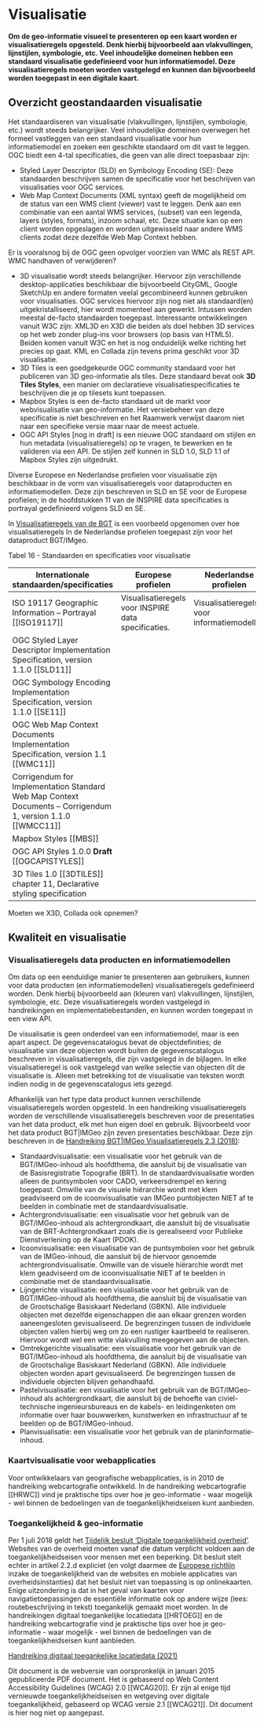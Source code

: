 # Visualisatie

**Om de geo-informatie visueel te presenteren op een kaart worden er
visualisatieregels opgesteld. Denk hierbij bijvoorbeeld aan vlakvullingen,
lijnstijlen, symbologie, etc. Veel inhoudelijke domeinen hebben een standaard
visualisatie gedefinieerd voor hun informatiemodel. Deze visualisatieregels
moeten worden vastgelegd en kunnen dan bijvoorbeeld worden toegepast in een digitale kaart.**

## Overzicht geostandaarden visualisatie

Het standaardiseren van visualisatie (vlakvullingen, lijnstijlen, symbologie,
etc.) wordt steeds belangrijker. Veel inhoudelijke domeinen overwegen het
formeel vastleggen van een standaard visualisatie voor hun informatiemodel en
zoeken een geschikte standaard om dit vast te leggen. OGC biedt een 4-tal
specificaties, die geen van alle direct toepasbaar zijn:

-   Styled Layer Descriptor (SLD) en Symbology Encoding (SE): Deze standaarden
    beschrijven samen de specificatie voor het beschrijven van visualisaties
    voor OGC services.
-   Web Map Context Documents (XML syntax) geeft de mogelijkheid om de status
    van een WMS client (viewer) vast te leggen. Denk aan een combinatie van een
    aantal WMS services, (subset) van een legenda, layers (styles, formats),
    inzoom schaal, etc. Deze situatie kan op een client worden opgeslagen en
    worden uitgewisseld naar andere WMS clients zodat deze dezelfde Web Map
    Context hebben.

<aside class="issue">Er is vooralsnog bij de OGC geen opvolger voorzien van WMC als REST API. WMC handhaven of verwijderen?</aside>

-   3D visualisatie wordt steeds belangrijker. Hiervoor zijn verschillende
    desktop-applicaties beschikbaar die bijvoorbeeld CityGML, Google SketchUp en
    andere formaten veelal gecombineerd kunnen gebruiken voor visualisaties. OGC
    services hiervoor zijn nog niet als standaard(en) uitgekristalliseerd, hier
    wordt momenteel aan gewerkt. Intussen worden meestal de-facto standaarden
    toegepast. Interessante ontwikkelingen vanuit W3C zijn: XML3D en X3D die
    beiden als doel hebben 3D services op het web zonder plug-ins voor browsers
    (op basis van HTML5). Beiden komen vanuit W3C en het is nog onduidelijk
    welke richting het precies op gaat. KML en Collada zijn tevens prima
    geschikt voor 3D visualisatie.
- 3D Tiles is een goedgekeurde OGC community standaard voor het publiceren van 3D geo-informatie als tiles. Deze standaard bevat ook **3D Tiles Styles**, een manier om declaratieve visualisatiespecificaties te beschrijven die je op tilesets kunt toepassen.
-   Mapbox Styles is een de-facto standaard uit de markt voor webvisualisatie van geo-informatie. Het versiebeheer van deze specificatie is niet beschreven en het Raamwerk verwijst daarom niet naar een specifieke versie maar naar de meest actuele. 
-   OGC API Styles [nog in draft] is een nieuwe OGC standaard om stijlen en hun metadata (visualisatieregels) op te vragen, te bewerken en te valideren via een API. De stijlen zelf kunnen in SLD 1.0, SLD 1.1 of Mapbox Styles zijn uitgedrukt.

Diverse Europese en Nederlandse profielen voor visualisatie zijn beschikbaar in
de vorm van visualisatieregels voor dataproducten en informatiemodellen. Deze
zijn beschreven in SLD en SE voor de Europese profielen; in de hoofdstukken 11
van de INSPIRE data specificaties is portrayal gedefinieerd volgens SLD en SE.

In [Visualisatieregels van de BGT](#bgtvoorbeeld) is een voorbeeld opgenomen over hoe visualisatieregels In de
Nederlandse profielen toegepast zijn voor het dataproduct BGT/IMgeo.

Tabel 16 - Standaarden en specificaties voor visualisatie

| **Internationale standaarden/specificaties**                                                                | **Europese profielen**                              | **Nederlandse profielen**                  |
|-------------------------------------------------------------------------------------------------------------|-----------------------------------------------------|--------------------------------------------|
| ISO 19117 Geographic Information – Portrayal [[ISO19117]]                                                   | Visualisatieregels voor INSPIRE data specificaties. | Visualisatieregels voor informatiemodellen |
| OGC Styled Layer Descriptor Implementation Specification, version 1.1.0 [[SLD11]]                           |                                                     |                                            |
| OGC Symbology Encoding Implementation Specification, version 1.1.0 [[SE11]]                                 |                                                     |                                            |
| OGC Web Map Context Documents Implementation Specification, version 1.1 [[WMC11]]                           |                                                     |                                            |
| Corrigendum for Implementation Standard Web Map Context Documents – Corrigendum 1, version 1.1.0 [[WMCC11]] |                                                     |                                            |
| Mapbox Styles [[MBS]]                                                                                       |                                                     |                                            |
| OGC API Styles 1.0.0 **Draft** [[OGCAPISTYLES]]                                                                 |                                                     |                                            |
| 3D Tiles 1.0 [[3DTILES]] chapter 11, Declarative styling specification                                      |                                                     |                                            |

<aside class="issue">Moeten we X3D, Collada ook opnemen? </aside>

## 

## Kwaliteit en visualisatie

### Visualisatieregels data producten en informatiemodellen

Om data op een eenduidige manier te presenteren aan gebruikers, kunnen voor data
producten (en informatiemodellen) visualisatieregels gedefinieerd worden. Denk
hierbij bijvoorbeeld aan (kleuren van) vlakvullingen, lijnstijlen, symbologie,
etc. Deze visualisatieregels worden vastgelegd in handreikingen en
implementatiebestanden, en kunnen worden toegepast in een view API.

De visualisatie is geen onderdeel van een informatiemodel, maar is een apart
aspect. De gegevenscatalogus bevat de objectdefinities; de visualisatie van deze
objecten wordt buiten de gegevenscatalogus beschreven in visualisatieregels, die
zijn vastgelegd in de bijlagen. In elke visualisatieregel is ook vastgelegd van
welke selectie van objecten dit de visualisatie is. Alleen met betrekking tot de visualisatie van teksten wordt indien nodig in de gegevenscatalogus iets gezegd. 

<aside class="example" title="Visualisatieregels van de BGT" id="bgtvoorbeeld">

Afhankelijk van het type data product kunnen verschillende visualisatieregels
worden opgesteld. In een handreiking visualisatieregels worden de verschillende
visualisatieregels beschreven voor de presentaties van het data product, elk met
hun eigen doel en gebruik. Bijvoorbeeld voor het data product BGT\|IMGeo zijn
zeven presentaties beschikbaar. Deze zijn beschreven in de [Handreiking BGT\|IMGeo Visualisatieregels 2.3
(2018)](https://docs.geostandaarden.nl/bgt/def-hr-visualisatie-20181015/):


-   Standaardvisualisatie: een visualisatie voor het gebruik van de
    BGT/IMGeo-inhoud als hoofdthema, die aansluit bij de visualisatie van de
    Basisregistratie Topografie (BRT). In de standaardvisualisatie worden alleen
    de puntsymbolen voor CADO, verkeersdrempel en kering toegepast. Omwille van
    de visuele hiërarchie wordt met klem geadviseerd om de icoonvisualisatie van
    IMGeo puntobjecten NIET af te beelden in combinatie met de
    standaardvisualisatie.
-   Achtergrondvisualisatie: een visualisatie voor het gebruik van de
    BGT/IMGeo-inhoud als achtergrondkaart, die aansluit bij de visualisatie van
    de BRT-Achtergrondkaart zoals die is gerealiseerd voor Publieke
    Dienstverlening op de Kaart (PDOK).
-   Icoonvisualisatie: een visualisatie van de puntsymbolen voor het gebruik van
    de IMGeo-inhoud, die aansluit bij de hiervoor genoemde
    achtergrondvisualisatie. Omwille van de visuele hiërarchie wordt met klem
    geadviseerd om de icoonvisualisatie NIET af te beelden in combinatie met de
    standaardvisualisatie.
-   Lijngerichte visualisatie: een visualisatie voor het gebruik van de
    BGT/IMGeo-inhoud als hoofdthema, die aansluit bij de visualisatie van de
    Grootschalige Basiskaart Nederland (GBKN). Alle individuele objecten met
    dezelfde eigenschappen die aan elkaar grenzen worden aaneengesloten
    gevisualiseerd. De begrenzingen tussen de individuele objecten vallen
    hierbij weg om zo een rustiger kaartbeeld te realiseren. Hiervoor wordt wel
    een witte vlakvulling meegegeven aan de objecten.
-   Omtrekgerichte visualisatie: een visualisatie voor het gebruik van de
    BGT/IMGeo-inhoud als hoofdthema, die aansluit bij de visualisatie van de
    Grootschalige Basiskaart Nederland (GBKN). Alle individuele objecten worden
    apart gevisualiseerd. De begrenzingen tussen de individuele objecten blijven
    gehandhaafd.
-   Pastelvisualisatie: een visualisatie voor het gebruik van de
    BGT/IMGeo-inhoud als achtergrondkaart, die aansluit bij de behoefte van
    civiel-technische ingenieursbureaus en de kabels- en leidingenketen om
    informatie over haar bouwwerken, kunstwerken en infrastructuur af te beelden
    op de BGT/IMGeo-inhoud.
-   Planvisualisatie: een visualisatie voor het gebruik van de
    planinformatie-inhoud.

</aside>

### Kaartvisualisatie voor webapplicaties

Voor ontwikkelaars van geografische webapplicaties, is in 2010 de handreiking
webcartografie ontwikkeld. In de handreiking webcartografie [[HRWC]] vind je praktische
tips over hoe je geo-informatie - waar mogelijk - wel binnen de bedoelingen van
de toegankelijkheidseisen kunt aanbieden.

### Toegankelijkheid & geo-informatie

Per 1 juli 2018 geldt het [Tijdelijk besluit ‘Digitale toegankelijkheid
overheid’](https://zoek.officielebekendmakingen.nl/stb-2018-141.html). Websites
van de overheid moeten vanaf die datum verplicht voldoen aan de
toegankelijkheidseisen voor mensen met een beperking. Dit besluit stelt echter
in artikel 2.2.d expliciet (en volgt daarmee de [Europese
richtlijn](https://eur-lex.europa.eu/legal-content/NL/TXT/HTML/?uri=CELEX:32016L2102&qid=1481290140258&from=en)
inzake de toegankelijkheid van de websites en mobiele applicaties van
overheidsinstanties) dat het besluit niet van toepassing is op onlinekaarten.
Enige uitzondering is dat in het geval van kaarten voor navigatietoepassingen de
essentiële informatie ook op andere wijze (lees: routebeschrijving in tekst)
toegankelijk gemaakt moet worden. In de handreikingen digitaal toegankelijke locatiedata [[HRTOEG]] en
de handreiking webcartografie vind je praktische tips over hoe je geo-informatie
\- waar mogelijk - wel binnen de bedoelingen van de toegankelijkheidseisen kunt
aanbieden.

[Handreiking digitaal toegankelijke locatiedata
(2021)](https://docs.geostandaarden.nl/visu/toeg/)

<aside class="note">Dit document is de webversie van oorspronkelijk in januari 2015 gepubliceerde PDF document. Het is gebaseerd op Web Content Accessibility Guidelines (WCAG) 2.0 [[WCAG20]]. Er zijn al enige tijd vernieuwde toegankelijkheidseisen en wetgeving over digitale toegankelijkheid, gebaseerd op WCAG versie 2.1 [[WCAG21]]. Dit document is hier nog niet op aangepast.</aside>